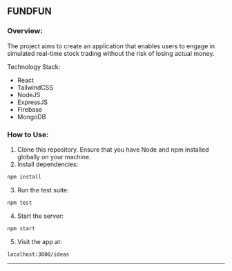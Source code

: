 ## FUNDFUN

### Overview:
The project aims to create an application that enables users to engage in simulated real-time stock trading without the risk of losing actual money.

Technology Stack:

- React
- TailwindCSS
- NodeJS
- ExpressJS
- Firebase
- MongoDB

### How to Use:
1. Clone this repository. Ensure that you have Node and npm installed globally on your machine.
2. Install dependencies:

```bash
npm install
```

3. Run the test suite:

```bash
npm test
```

4. Start the server:

```bash
npm start
```

5. Visit the app at:

```
localhost:3000/ideas
```
--- 
